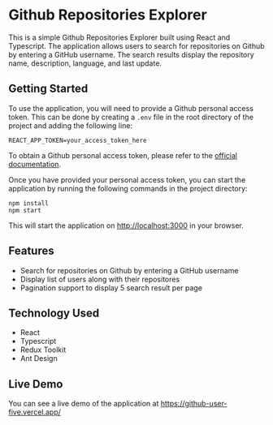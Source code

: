 # Github Repositories Explorer

This is a simple Github Repositories Explorer built using React and Typescript. The application allows users to search for repositories on Github by entering a GitHub username. The search results display the repository name, description, language, and last update.

## Getting Started

To use the application, you will need to provide a Github personal access token. This can be done by creating a `.env` file in the root directory of the project and adding the following line:

```
REACT_APP_TOKEN=your_access_token_here
```

To obtain a Github personal access token, please refer to the [official documentation](https://docs.github.com/en/authentication/keeping-your-account-and-data-secure/creating-a-personal-access-token).

Once you have provided your personal access token, you can start the application by running the following commands in the project directory:

```
npm install
npm start
```

This will start the application on [http://localhost:3000](http://localhost:3000) in your browser.

## Features

- Search for repositories on Github by entering a GitHub username
- Display list of users along with their repositores
- Pagination support to display 5 search result per page

## Technology Used

- React
- Typescript
- Redux Toolkit
- Ant Design

## Live Demo

You can see a live demo of the application at https://github-user-five.vercel.app/

